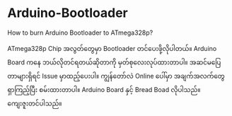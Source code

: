 # Arduino-Bootloader
How to burn Arduino Bootloader to ATmega328p?

ATmega328p Chip အလွတ်တွေမှာ Bootloader တင်ပေးဖို့လိုပါတယ်။ Arduino Board ကနေ ဘယ်လိုတင်ရတယ်ဆိုတာကို မှတ်စုလေးလုပ်ထားတာပါ။
အဆင်မပြေတာများရှိရင် Issue မှာထည့်ပေးပါ။ ကျွန်တော်လဲ Online ပေါ်မှာ အချက်အလက်တွေရှာကြည့်ပြီး စမ်းထားတာပါ။ 
Arduino Board နှင့် Bread Boad လိုပါသည်။ ကျေးဇူးတင်ပါသည်။
